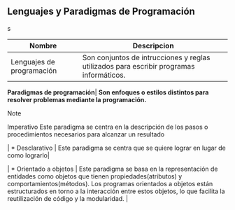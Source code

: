 ## Lenguajes y Paradigmas de Programación

s


| Nombre                  | Descripcion                                                           | 
|-------------------------|-----------------------------------------------------------------------|
| Lenguajes de programación   | Son conjuntos de intrucciones y reglas utilizados para escribir programas informáticos.| 


**Paradigmas de programación**| **Son enfoques o estilos distintos para resolver problemas mediante la programación.**  

 >[!NOTE]
   >
   >Imperativo   Este paradigma se centra en la descripción de los pasos o procedimientos necesarios para alcanzar un resultado


   
| * Desclarativo                 | Este paradigma se centra que se quiere lograr en lugar de como lograrlo|

| * Orientado a objetos          | Este paradigma se basa en la representación de entidades como objetos que tienen propiedades(atributos) y comportamientos(métodos). Los programas orientados a objetos están estructurados en torno a la interacción entre estos objetos, lo que facilita la reutilización de código y la modularidad. | 



